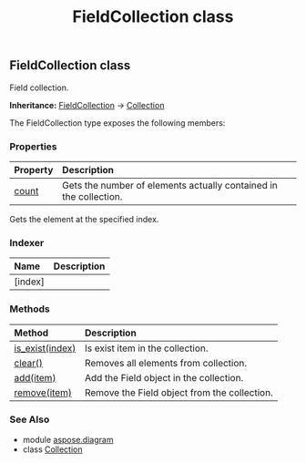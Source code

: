 ﻿---
title: FieldCollection class
second_title: Aspose.Diagram for Python via .NET API References
description: 
type: docs
weight: 790
url: /python-net/aspose.diagram/fieldcollection/
is_root: false
---

## FieldCollection class

Field collection.



**Inheritance:** [FieldCollection](/diagram/python-net/aspose.diagram/fieldcollection) → 
[Collection](/diagram/python-net/aspose.diagram/collection)



The FieldCollection type exposes the following members:

### Properties
| Property | Description |
| :- | :- |
| [count](/diagram/python-net/aspose.diagram/fieldcollection/count) | Gets the number of elements actually contained in the collection. |



Gets the element at the specified index.
### Indexer
| Name | Description |
| :- | :- |
| [index] |  |


### Methods
| Method | Description |
| :- | :- |
| [is_exist(index)](/diagram/python-net/aspose.diagram/fieldcollection/is_exist/#int) | Is exist item in the collection. |
| [clear()](/diagram/python-net/aspose.diagram/fieldcollection/clear/#) | Removes all elements from collection. |
| [add(item)](/diagram/python-net/aspose.diagram/fieldcollection/add/#Field) | Add the Field object in the collection. |
| [remove(item)](/diagram/python-net/aspose.diagram/fieldcollection/remove/#Field) | Remove the Field object from the collection. |


### See Also

* module [aspose.diagram](../)
* class [Collection](/diagram/python-net/aspose.diagram/collection)
